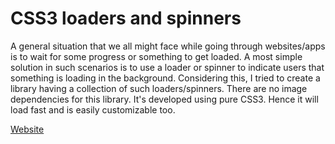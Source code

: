 # CSS3 loaders and spinners
A general situation that we all might face while going through websites/apps is to wait for some progress or something to get loaded. A most simple solution in such scenarios is to use a loader or spinner to indicate users that something is loading in the background.
Considering this, I tried to create a library having a collection of such loaders/spinners. There are no image dependencies for this library. It's developed using pure CSS3. Hence it will load fast and is easily customizable too.

[Website](https://vineethtrv.github.io/loader/)
